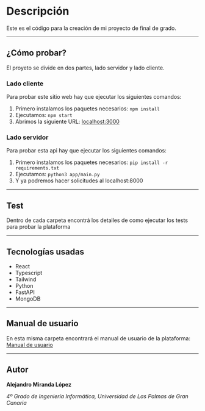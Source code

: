 # Descripción

Este es el código para la creación de mi proyecto de final de grado.

---

## ¿Cómo probar?
El proyeto se divide en dos partes, lado servidor y lado cliente.

### Lado cliente
Para probar este sitio web hay que ejecutar los siguientes comandos:
1. Primero instalamos los paquetes necesarios:
`npm install`
2. Ejecutamos:
`npm start`
3. Abrimos la siguiente URL: [localhost:3000](http://localhost:3000/)

### Lado servidor
Para probar esta api hay que ejecutar los siguientes comandos:
1. Primero instalamos los paquetes necesarios:
`pip install -r requirements.txt`
2. Ejecutamos:
`python3 app/main.py`
3. Y ya podremos hacer solicitudes al localhost:8000

---

## Test
Dentro de cada carpeta encontrá los detalles de como ejecutar los tests para probar la plataforma

---

## Tecnologías usadas
* React
* Typescript
* Tailwind
* Python
* FastAPI
* MongoDB

---

## Manual de usuario
En esta misma carpeta encontrará el manual de usuario de la plataforma: [Manual de usuario](Manual_Usuario.pdf)

---

## Autor
__Alejandro Miranda López__

_4º Grado de Ingeniería Informática, Universidad de Las Palmas de Gran Canaria_
